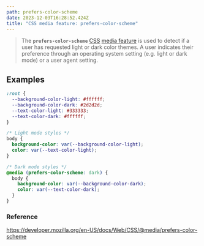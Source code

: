 ```yaml
---
path: prefers-color-scheme
date: 2023-12-03T16:28:52.424Z
title: "CSS media feature: prefers-color-scheme"
---
```

> The **`prefers-color-scheme`** [CSS](https://developer.mozilla.org/en-US/docs/Web/CSS) [media feature](https://developer.mozilla.org/en-US/docs/Web/CSS/CSS_media_queries/Using_media_queries#targeting_media_features) is used to detect if a user has requested light or dark color themes. A user indicates their preference through an operating system setting (e.g. light or dark mode) or a user agent setting.

## Examples

```css
:root {
  --background-color-light: #ffffff;
  --background-color-dark: #2d2d2d;
  --text-color-light: #333333;
  --text-color-dark: #ffffff;
}

/* Light mode styles */
body {
  background-color: var(--background-color-light);
  color: var(--text-color-light);
}

/* Dark mode styles */
@media (prefers-color-scheme: dark) {
  body {
    background-color: var(--background-color-dark);
    color: var(--text-color-dark);
  }
}
```

### Reference

https://developer.mozilla.org/en-US/docs/Web/CSS/@media/prefers-color-scheme
